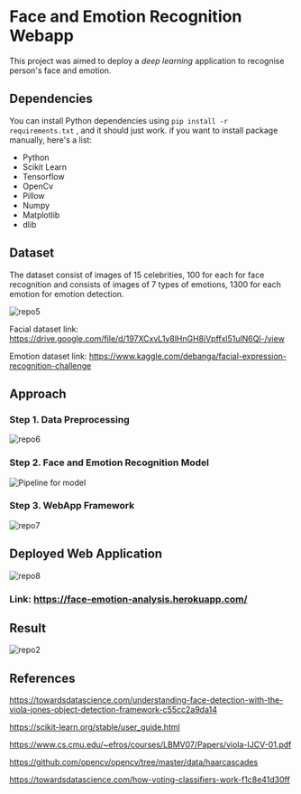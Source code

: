 # Face and Emotion Recognition Webapp

This project was aimed to deploy a *deep learning* application to recognise person's face and emotion.


## Dependencies

You can install Python dependencies using ``` pip install -r requirements.txt ``` , and it should just work. if you want to install package manually, here's a list:

 - Python 
 - Scikit Learn
 - Tensorflow
 - OpenCv
 - Pillow
 - Numpy
 - Matplotlib
 - dlib


## Dataset

The dataset consist of images of 15 celebrities, 100 for each for face recognition and consists of images of 7 types of emotions, 1300 for each emotion for emotion detection.

![repo5](https://user-images.githubusercontent.com/64823050/129590634-a0332790-0fc8-4dfd-a9ce-cf5a15010c10.jpg)

Facial dataset link: https://drive.google.com/file/d/197XCxvL1y8lHnGH8iVpffxl51ulN6Ql-/view

Emotion dataset link: https://www.kaggle.com/debanga/facial-expression-recognition-challenge

## Approach


### Step 1. Data Preprocessing
![repo6](https://user-images.githubusercontent.com/64823050/129591559-2dd90672-c5f7-4b17-b31d-384ade458f91.jpg)


### Step 2. Face and Emotion Recognition Model
![Pipeline for model](https://user-images.githubusercontent.com/64823050/127895363-ac056917-de12-4a7d-8098-fe39f23943aa.png)


### Step 3. WebApp Framework
![repo7](https://user-images.githubusercontent.com/64823050/129591794-b4fe2d45-27bf-4167-9be8-147a05c29cf7.jpg)

## Deployed Web Application

![repo8](https://user-images.githubusercontent.com/64823050/129592380-a2bb15ef-7301-4fc2-bf33-d46f39b8e4ae.jpg)

### Link: https://face-emotion-analysis.herokuapp.com/


## Result

![repo2](https://user-images.githubusercontent.com/64823050/127895916-5254f409-3e56-4541-9308-fd07874e7d7c.jpg)


## References

https://towardsdatascience.com/understanding-face-detection-with-the-viola-jones-object-detection-framework-c55cc2a9da14

https://scikit-learn.org/stable/user_guide.html

https://www.cs.cmu.edu/~efros/courses/LBMV07/Papers/viola-IJCV-01.pdf

https://github.com/opencv/opencv/tree/master/data/haarcascades

https://towardsdatascience.com/how-voting-classifiers-work-f1c8e41d30ff







